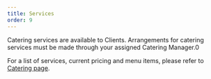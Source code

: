 ```yaml
---
title: Services
order: 9
---
```


Catering services are available to Clients. Arrangements for catering services must be made through your assigned Catering Manager.0

For a list of services, current pricing and menu items, please refer to [Catering page](https://www.austinconventioncenter.com/catering/).
